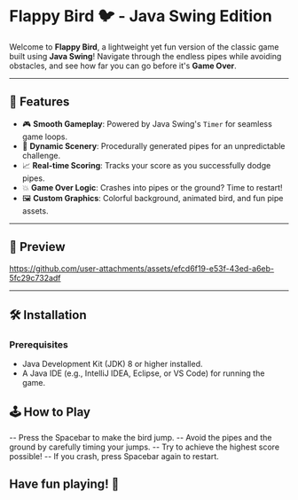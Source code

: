 # Flappy Bird 🐦 - Java Swing Edition

Welcome to **Flappy Bird**, a lightweight yet fun version of the classic game built using **Java Swing**! Navigate through the endless pipes while avoiding obstacles, and see how far you can go before it's **Game Over**.

---

## 🚀 Features

- 🎮 **Smooth Gameplay**: Powered by Java Swing's `Timer` for seamless game loops.
- 🌟 **Dynamic Scenery**: Procedurally generated pipes for an unpredictable challenge.
- 📈 **Real-time Scoring**: Tracks your score as you successfully dodge pipes.
- 💥 **Game Over Logic**: Crashes into pipes or the ground? Time to restart!
- 🖼️ **Custom Graphics**: Colorful background, animated bird, and fun pipe assets.

---

## 🎨 Preview

https://github.com/user-attachments/assets/efcd6f19-e53f-43ed-a6eb-5fc29c732adf

---

## 🛠️ Installation

### Prerequisites
- Java Development Kit (JDK) 8 or higher installed.
- A Java IDE (e.g., IntelliJ IDEA, Eclipse, or VS Code) for running the game.

## 🕹️ How to Play

-- Press the Spacebar to make the bird jump.
-- Avoid the pipes and the ground by carefully timing your jumps.
-- Try to achieve the highest score possible!
-- If you crash, press Spacebar again to restart.

## Have fun playing! 🚀
